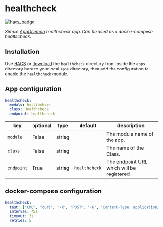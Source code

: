 # healthcheck

[![hacs_badge](https://img.shields.io/badge/HACS-Custom-orange.svg)](https://github.com/custom-components/hacs)

*Simple [AppDaemon](https://github.com/home-assistant/appdaemon) healthcheck app. Can be used as a docker-compose healthcheck.*

## Installation

Use [HACS](https://github.com/custom-components/hacs) or [download](https://github.com/benleb/ad-healthcheck/releases) the `healthcheck` directory from inside the `apps` directory here to your local `apps` directory, then add the configuration to enable the `healthcheck` module.

## App configuration

```yaml
healthcheck:
  module: healthcheck
  class: Healthcheck
  endpoint: healthcheck
```

key | optional | type | default | description
-- | -- | -- | -- | --
`module` | False | string | | The module name of the app.
`class` | False | string | | The name of the Class.
`endpoint` | True | string | `healthcheck`| The endpoint URL which will be registered.

## docker-compose configuration

```yaml
healthcheck:
  test: ["CMD", "curl", "-X", "POST", "-H", "Content-Type: application/json", "-d", "{}", "https://<appdaemon URL>:5050/api/appdaemon/<endpoint>"]
  interval: 45s
  timeout: 3s
  retries: 5
```
